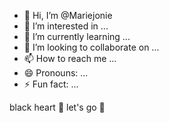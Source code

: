 - 👋 Hi, I’m @Mariejonie
- 👀 I’m interested in ...
- 🌱 I’m currently learning ...
- 💞️ I’m looking to collaborate on ...
- 📫 How to reach me ...
- 😄 Pronouns: ...
- ⚡ Fun fact: ...

<!---
Mariejonie/Mariejonie is a ✨ special ✨ repository because its `README.md` (this file) appears on your GitHub profile.
You can click the Preview link to take a look at your changes.
--->
black heart 🖤
let's go 🙂
